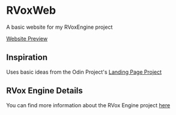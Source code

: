 # RVoxWeb
A basic website for my RVoxEngine project 

<a href="https://xxruyle.github.io/">Website Preview</a>    

## Inspiration 
Uses basic ideas from the Odin Project's <a href="https://www.theodinproject.com/lessons/foundations-landing-page">Landing Page Project</a>  


## RVox Engine Details
You can find more information about the RVox Engine project <a href="https://github.com/xxruyle/RVox-Engine">here</a> 